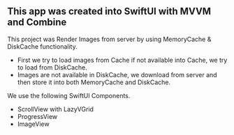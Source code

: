 

## This app was created into SwiftUI with MVVM and Combine

This project was Render Images from server by using MemoryCache & DiskCache functionality.
 - First we try to load images from Cache if not available into Cache, we try to load from DiskCache.
 - Images are not available in DiskCache, we download from server and then store it into both MemoryCache and DiskCache.

We use the following SwiftUI Components.
 - ScrollView with LazyVGrid
 - ProgressView
 - ImageView
